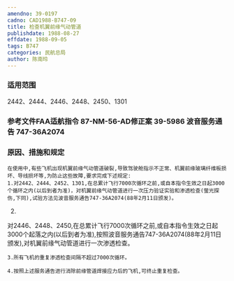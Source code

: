 ```yaml
---
amendno: 39-0197
cadno: CAD1988-B747-09
title: 检查机翼前缘气动管道
publishdate: 1988-08-27
effdate: 1988-09-05
tags: B747
categories: 民航总局
author: 陈南玲
---
```


### 适用范围 
2442、2444、2446、2448、2450、1301

<!--more-->
### 参考文件FAA适航指令 87-NM-56-AD修正案 39-5986 波音服务通告 747-36A2074 

### 原因、措施和规定 
    在使用中,有些飞机出现机翼前缘气动管道破裂,导致驾驶舱指示不正常、机翼前缘玻璃纤维板损坏、导线损坏等,为防止这些故障,要求完成下述规定: 
    1.对2442、2444、2452、1301,在总累计飞行7000次循环之前,或自本指令生效之日起3000个循环之内(以后到者为准)，对机翼前缘气动管道进行一次压力验证实验和渗透检查(萤光探伤,下同),试验方法见波音服务通告747-36A2074(88年2月11日颁发)。 
2.
对2446、2448、2450,在总累计飞行7000次循环之前,或自本指令生效之日起3000个起落之内(以后到者为准),按照波音服务通告747-36A2074(88年2月11日颁发),对机翼前缘气动管道进行一次渗透检查。 

    3.所有飞机的重复渗透检查间隔不超过7000次循环。
  
    4.按照上述服务通告进行消除前缘管道焊接应力后的飞机,可终止重复检查。
